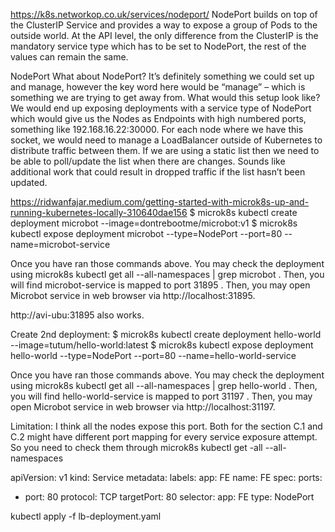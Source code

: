 https://k8s.networkop.co.uk/services/nodeport/
NodePort builds on top of the ClusterIP Service and provides a way to expose a group of Pods to the outside world. At the API level, the only difference from the ClusterIP is the mandatory service type which has to be set to NodePort, the rest of the values can remain the same.

NodePort
What about NodePort? It’s definitely something we could set up and manage, however the key word here would be “manage” – which is something we are trying to get away from. What would this setup look like? We would end up exposing deployments with a service type of NodePort which would give us the Nodes as Endpoints with high numbered ports, something like 192.168.16.22:30000. For each node where we have this socket, we would need to manage a LoadBalancer outside of Kubernetes to distribute traffic between them. If we are using a static list then we need to be able to poll/update the list when there are changes. Sounds like additional work that could result in dropped traffic if the list hasn’t been updated.


https://ridwanfajar.medium.com/getting-started-with-microk8s-up-and-running-kubernetes-locally-310640dae156
$ microk8s kubectl create deployment microbot --image=dontrebootme/microbot:v1
$ microk8s kubectl expose deployment microbot --type=NodePort --port=80 --name=microbot-service

Once you have ran those commands above. You may check the deployment using microk8s kubectl get all --all-namespaces | grep microbot . Then, you will find microbot-service is mapped to port 31895 . Then, you may open Microbot service in web browser via http://localhost:31895.

http://avi-ubu:31895 also works.


Create 2nd deployment:
$ microk8s kubectl create deployment hello-world --image=tutum/hello-world:latest
$ microk8s kubectl expose deployment hello-world --type=NodePort --port=80 --name=hello-world-service

Once you have ran those commands above. You may check the deployment using microk8s kubectl get all --all-namespaces | grep hello-world . Then, you will find hello-world-service is mapped to port 31197 . Then, you may open Microbot service in web browser via http://localhost:31197.

Limitation:
I think all the nodes expose this port.
Both for the section C.1 and C.2 might have different port mapping for every service exposure attempt. So you need to check them through microk8s kubectl get -all --all-namespaces

apiVersion: v1
kind: Service
metadata:
  labels:
    app: FE
  name: FE
spec:
  ports:
  - port: 80
    protocol: TCP
    targetPort: 80
  selector:
    app: FE
  type: NodePort


  kubectl apply -f lb-deployment.yaml